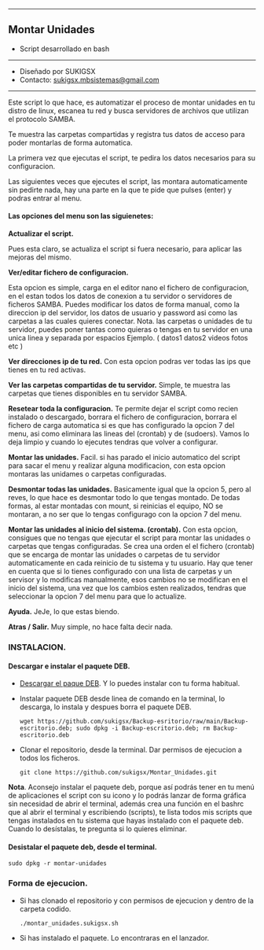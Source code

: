 ---------
## Montar Unidades
* Script desarrollado en bash
*********************************************
* Diseñado por SUKIGSX
* Contacto: sukigsx.mbsistemas@gmail.com
*********************************************

Este script lo que hace, es automatizar el proceso de montar unidades en tu distro de linux, escanea tu red y busca servidores de archivos que utilizan el protocolo SAMBA.

Te muestra las carpetas compartidas y registra tus datos de acceso para poder montarlas de forma automatica. 

La primera vez que ejecutas el script, te pedira los datos necesarios para su configuracion.

Las siguientes veces que ejecutes el script, las montara automaticamente sin pedirte nada, hay una parte en la que te pide que pulses (enter) y podras entrar al menu.

#### Las opciones del menu son las siguienetes:

**Actualizar el script.** 

Pues esta claro, se actualiza el script si fuera necesario, para aplicar las mejoras del mismo. 

**Ver/editar fichero de configuracion.** 

Esta opcion es simple, carga en el editor nano el fichero de configuracion, en el estan todos los datos de conexion a tu servidor o servidores de ficheros SAMBA. 
Puedes modificar los datos de forma manual, como la direccion ip del servidor, los datos de usuario y password asi como las carpetas a las cuales quieres conectar. 
    Nota. las carpetas o unidades de tu servidor, puedes poner tantas como quieras o tengas en tu servidor en una unica linea y separada por espacios 
      Ejemplo. ( datos1 datos2 videos fotos etc ) 

**Ver direcciones ip de tu red.** 
Con esta opcion podras ver todas las ips que tienes en tu red activas. 

**Ver las carpetas compartidas de tu servidor.** 
Simple, te muestra las carpetas que tienes disponibles en tu servidor SAMBA. 

**Resetear toda la configuracion.** 
 Te permite dejar el script como recien instalado o descargado, borrara el fichero de configuracion, borrara el fichero de carga automatica si es que has configurado 
la opcion 7 del menu, asi como eliminara las lineas del (crontab) y de (sudoers). Vamos lo deja limpio y cuando lo ejecutes tendras que volver a configurar. 

**Montar las unidades.** 
Facil. si has parado el inicio automatico del script para sacar el menu y realizar alguna modificacion, con esta opcion montaras las unidames o carpetas configuradas. 

**Desmontar todas las unidades.** 
Basicamente igual que la opcion 5, pero al reves, lo que hace es desmontar todo lo que tengas montado. 
De todas formas, al estar montadas con mount, si reinicias el equipo, NO se montaran, a no ser que lo tengas configurago con la opcion 7 del menu.

**Montar las unidades al inicio del sistema. (crontab).** 
Con esta opcion, consigues que no tengas que ejecutar el script para montar las unidades o carpetas que tengas configuradas. 
Se crea una orden el el fichero (crontab) que se encarga de montar las unidades o carpetas de tu servidor automaticamente en cada reinicio de tu sistema y tu usuario. 
Hay que tener en cuenta que si lo tienes configurado con una lista de carpetas y un servisor y lo modificas manualmente, esos cambios no se modifican en el inicio del 
sistema, una vez que los cambios esten realizados, tendras que seleccionar la opcion 7 del menu para que lo actualize. 

**Ayuda.** 
JeJe, lo que estas biendo. 

**Atras / Salir.** 
Muy simple, no hace falta decir nada.

### INSTALACION.

#### Descargar e instalar el paquete DEB.
- [Descargar el paque DEB](https://github.com/sukigsx/Backup-esritorio/raw/main/Backup-escritorio.deb). Y lo puedes instalar con tu forma habitual.

- Instalar paquete DEB desde linea de comando en la terminal, lo descarga, lo instala y despues borra el paquete DEB.

      wget https://github.com/sukigsx/Backup-esritorio/raw/main/Backup-escritorio.deb; sudo dpkg -i Backup-escritorio.deb; rm Backup-escritorio.deb
  
 - Clonar el repositorio, desde la terminal. Dar permisos de ejecucion a todos los ficheros.

       git clone https://github.com/sukigsx/Montar_Unidades.git

**Nota**. Aconsejo instalar el paquete deb, porque así podrás tener en tu menú de aplicaciones el script con su icono y lo podrás lanzar de forma gráfica sin necesidad de abrir el terminal, además crea una función en el bashrc que al abrir el terminal y escribiendo (scripts), te lista todos mis scripts que tengas instalados en tu sistema que hayas instalado con el paquete deb. Cuando lo desístalas, te pregunta si lo quieres eliminar.

#### Desistalar el paquete deb, desde el terminal.
    sudo dpkg -r montar-unidades

### Forma de ejecucion.
- Si has clonado el repositorio y con permisos de ejecucion y dentro de la carpeta codido.

      ./montar_unidades.sukigsx.sh
- Si has instalado el paquete. Lo encontraras en el lanzador.
